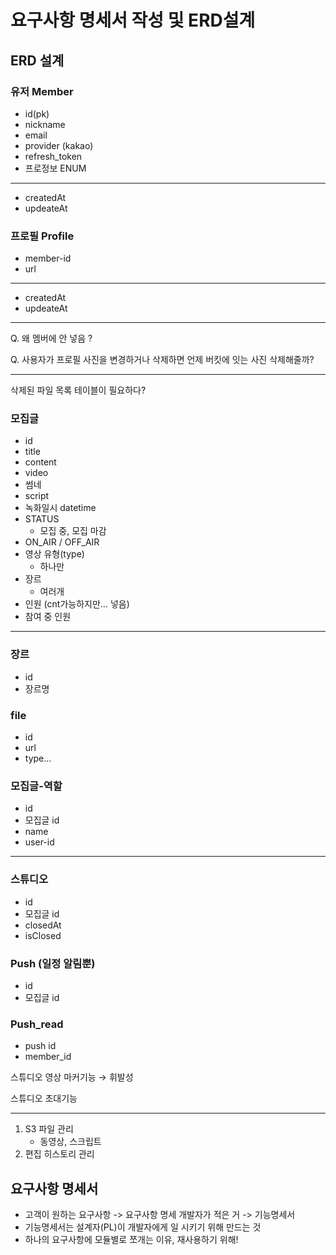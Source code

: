 # 요구사항 명세서 작성 및 ERD설계
## ERD 설계
### 유저 Member

- id(pk)
- nickname
- email
- provider (kakao)
- refresh_token
- 프로정보 ENUM

---

- createdAt
- updeateAt

### 프로필 Profile

- member-id
- url

---

- createdAt
- updeateAt

---

Q. 왜 멤버에 안 넣음 ?

Q. 사용자가 프로필 사진을 변경하거나 삭제하면 언제 버킷에 잇는 사진 삭제해줄까?

---

삭제된 파일 목록 테이블이 필요하다?

### 모집글

- id
- title
- content
- video
- 썸네
- script
- 녹화일시 datetime
- STATUS
    - 모집 중, 모집 마감
- ON_AIR / OFF_AIR
- 영상 유형(type)
    - 하나만
- 장르
    - 여러개
- 인원 (cnt가능하지만… 넣음)
- 참여 중 인원

---

### 장르

- id
- 장르명

### file

- id
- url
- type…

### 모집글-역할

- id
- 모집글 id
- name
- user-id

---

### 스튜디오

- id
- 모집글 id
- closedAt
- isClosed

### Push (일정 알림뿐)

- id
- 모집글 id

### Push_read

- push id
- member_id

스튜디오 영상 마커기능 → 휘발성

스튜디오 초대기능

---

1. S3 파일 관리
    - 동영상, 스크립트
2. 편집 히스토리 관리

## 요구사항 명세서
- 고객이 원하는 요구사항 -> 요구사항 명세
  개발자가 적은 거 -> 기능명세서
- 기능명세서는 설계자(PL)이 개발자에게 일 시키기 위해 만드는 것
- 하나의 요구사항에 모듈별로 쪼개는 이유, 재사용하기 위해!